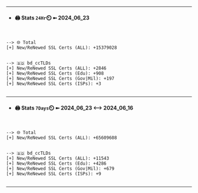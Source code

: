 

---
- #### 🖨️ **Stats** `24Hr`⏲️ ➼ 2024_06_23
```console


--> 🌐 Total
[+] New/ReNewed SSL Certs (ALL): +15379028


--> 🇧🇩 bd_ccTLDs
[+] New/ReNewed SSL Certs (ALL): +2846
[+] New/ReNewed SSL Certs (Edu): +908
[+] New/ReNewed SSL Certs (Gov|Mil): +197
[+] New/ReNewed SSL Certs (ISPs): +3


```

---
- #### 🖨️ **Stats** `7Days`⏲️ ➼ 2024_06_23 <--> 2024_06_16
```console


--> 🌐 Total
[+] New/ReNewed SSL Certs (ALL): +65609608


--> 🇧🇩 bd_ccTLDs
[+] New/ReNewed SSL Certs (ALL): +11543
[+] New/ReNewed SSL Certs (Edu): +4286
[+] New/ReNewed SSL Certs (Gov|Mil): +679
[+] New/ReNewed SSL Certs (ISPs): +9


```

---

